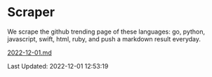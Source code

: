 # Scraper

We scrape the github trending page of these languages: go, python, javascript, swift, html, ruby, and push a markdown result everyday.

[2022-12-01.md](https://github.com/henson/Scraper/blob/master/2022-12-01.md)

Last Updated: 2022-12-01 12:53:19